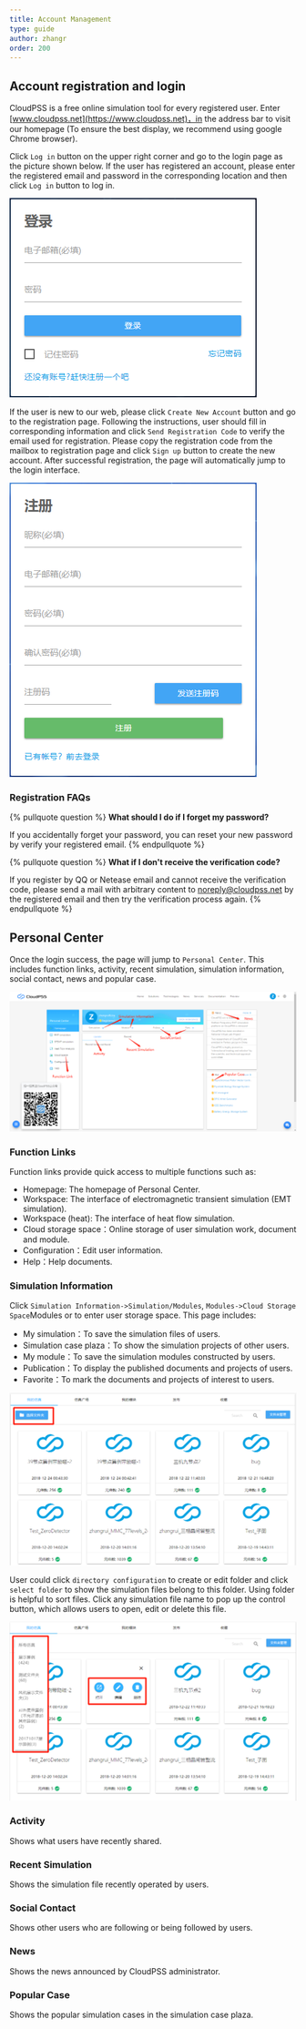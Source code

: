 ```yaml
---
title: Account Management
type: guide
author: zhangr
order: 200
---
```


## Account registration and login

CloudPSS is a free online simulation tool for every registered user. Enter [www.cloudpss.net](https://www.cloudpss.net)，in the address bar to visit our homepage (To ensure the best display, we recommend using google Chrome browser).

Click `Log in` button on the upper right corner and go to the login page as the picture shown below. If the user has registered an account, please enter the registered email and password in the corresponding location and then click `Log in` button to log in.

![Login interface](User1/Z1.png "Login Interface")

If the user is new to our web, please click `Create New Account` button and go to the registration page. Following the instructions, user should fill in corresponding information and click `Send Registration Code` to verify the email used for registration. Please copy the registration code from the mailbox to registration page and click `Sign up` button to create the new account. After successful registration, the page will automatically jump to the login interface.

![Registration interface](User1/Z2.png "Registration interface")


### Registration FAQs

{% pullquote question %}
**What should I do if I forget my password?**

If you accidentally forget your password, you can reset your new password by verify your registered email.
{% endpullquote %}

{% pullquote question %}
**What if I don't receive the verification code?**

If you register by QQ or Netease email and cannot receive the verification code, please send a mail with arbitrary content to <noreply@cloudpss.net> by the registered email and then try the verification process again.
{% endpullquote %}


## Personal Center

Once the login success, the page will jump to `Personal Center`. This includes function links, activity, recent simulation, simulation information, social contact, news and popular case.

![Interface of Personal Center](User1/Z3.png "Interface of Personal Center")

### Function Links

Function links provide quick access to multiple functions such as: 
+ Homepage: The homepage of Personal Center.
+ Workspace: The interface of electromagnetic transient simulation (EMT simulation).
+ Workspace (heat): The interface of heat flow simulation.
+ Cloud storage space：Online storage of user simulation work, document and module.
+ Configuration：Edit user information.
+ Help：Help documents.

### Simulation Information

Click `Simulation Information->Simulation/Modules`, `Modules->Cloud Storage Space`Modules or  to enter user storage space. This page includes:
+ My simulation：To save the simulation files of users.
+ Simulation case plaza：To show the simulation projects of other users.
+ My module：To save the simulation modules constructed by users.
+ Publication：To display the published documents and projects of users.
+ Favorite：To mark the documents and projects of interest to users.

![Interface 1 of the cloud storage space](User1/Z4.png "Interface 1 of the cloud storage space")

User could click `directory configuration` to create or edit folder and click `select folder` to show the simulation files belong to this folder. Using folder is helpful to sort files. Click any simulation file name to pop up the control button, which allows users to open, edit or delete this file.

![Interface 2 of the cloud storage space](User1/Z5.png "Interface 2 of the cloud storage space")

### Activity
 
Shows what users have recently shared. 

### Recent Simulation
	
Shows the simulation file recently operated by users.  
	
### Social Contact
	
Shows other users who are following or being followed by users.
	
### News
	
Shows the news announced by CloudPSS administrator.
	
### Popular Case
	
Shows the popular simulation cases in the simulation case plaza.

